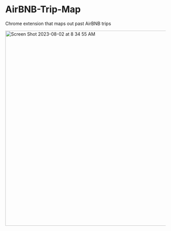 # AirBNB-Trip-Map
Chrome extension that maps out past AirBNB trips

<img width="612" alt="Screen Shot 2023-08-02 at 8 34 55 AM" src="https://github.com/jl-1992/AirBNB-Trip-Map/assets/23391538/fa804205-a1af-4d50-9798-730154daee21">
